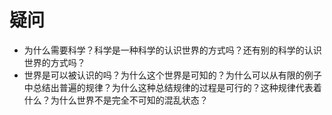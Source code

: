 # 疑问


- 为什么需要科学？科学是一种科学的认识世界的方式吗？还有别的科学的认识世界的方式吗？
- 世界是可以被认识的吗？为什么这个世界是可知的？为什么可以从有限的例子中总结出普遍的规律？为什么这种总结规律的过程是可行的？这种规律代表着什么？为什么世界不是完全不可知的混乱状态？
